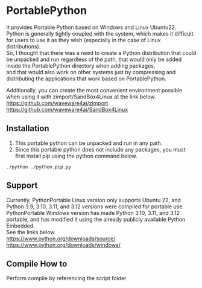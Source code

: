 # PortablePython
It provides Portable Python based on Windows and Linux Ubuntu22.  
Python is generally tightly coupled with the system, which makes it difficult for users to use it as they wish (especially in the case of Linux distributions).  
So, I thought that there was a need to create a Python distribution that could be unpacked and run regardless of the path, that would only be added inside the PortablePython directory when adding packages,  
and that would also work on other systems just by compressing and distributing the applications that work based on PortablePython.

Additionally, you can create the most convenient environment possible when using it with zimport/SandBox4Linux at the link below.  
https://github.com/waveware4ai/zimport  
https://github.com/waveware4ai/SandBox4Linux

Installation
------------
1. This portable python can be unpacked and run in any path.
2. Since this portable python does not include any packages, you must first install pip using the python command below.
```
./python ./python.pip.py 
```
Support
------------
Currently, 
PythonPortable Linux version only supports Ubuntu 22, and Python 3.9, 3.10, 3.11, and 3.12 versions were compiled for portable use.  
PythonPortable Windows version has made Python 3.10, 3.11, and 3.12 portable, and has modified it using the already publicly available Python Embedded.  
See the links below  
https://www.python.org/downloads/source/  
https://www.python.org/downloads/windows/  

Compile How to
------------
Perform compile by referencing the script folder
